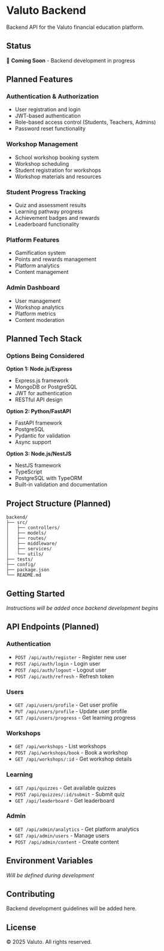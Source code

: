 # Valuto Backend

Backend API for the Valuto financial education platform.

## Status

🚧 **Coming Soon** - Backend development in progress

## Planned Features

### Authentication & Authorization
- User registration and login
- JWT-based authentication
- Role-based access control (Students, Teachers, Admins)
- Password reset functionality

### Workshop Management
- School workshop booking system
- Workshop scheduling
- Student registration for workshops
- Workshop materials and resources

### Student Progress Tracking
- Quiz and assessment results
- Learning pathway progress
- Achievement badges and rewards
- Leaderboard functionality

### Platform Features
- Gamification system
- Points and rewards management
- Platform analytics
- Content management

### Admin Dashboard
- User management
- Workshop analytics
- Platform metrics
- Content moderation

## Planned Tech Stack

### Options Being Considered

**Option 1: Node.js/Express**
- Express.js framework
- MongoDB or PostgreSQL
- JWT for authentication
- RESTful API design

**Option 2: Python/FastAPI**
- FastAPI framework
- PostgreSQL
- Pydantic for validation
- Async support

**Option 3: Node.js/NestJS**
- NestJS framework
- TypeScript
- PostgreSQL with TypeORM
- Built-in validation and documentation

## Project Structure (Planned)

```
backend/
├── src/
│   ├── controllers/
│   ├── models/
│   ├── routes/
│   ├── middleware/
│   ├── services/
│   └── utils/
├── tests/
├── config/
├── package.json
└── README.md
```

## Getting Started

*Instructions will be added once backend development begins*

## API Endpoints (Planned)

### Authentication
- `POST /api/auth/register` - Register new user
- `POST /api/auth/login` - Login user
- `POST /api/auth/logout` - Logout user
- `POST /api/auth/refresh` - Refresh token

### Users
- `GET /api/users/profile` - Get user profile
- `PUT /api/users/profile` - Update user profile
- `GET /api/users/progress` - Get learning progress

### Workshops
- `GET /api/workshops` - List workshops
- `POST /api/workshops/book` - Book a workshop
- `GET /api/workshops/:id` - Get workshop details

### Learning
- `GET /api/quizzes` - Get available quizzes
- `POST /api/quizzes/:id/submit` - Submit quiz
- `GET /api/leaderboard` - Get leaderboard

### Admin
- `GET /api/admin/analytics` - Get platform analytics
- `GET /api/admin/users` - Manage users
- `POST /api/admin/content` - Create content

## Environment Variables

*Will be defined during development*

## Contributing

Backend development guidelines will be added here.

## License

© 2025 Valuto. All rights reserved.


